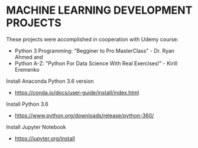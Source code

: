 # MACHINE LEARNING DEVELOPMENT PROJECTS

These projects were accomplished in cooperation with Udemy course:
  - Python 3 Programming: "Begginer to Pro MasterClass" - Dr. Ryan Ahmed and
  - Python A-Z: "Python For Data Science With Real Exercises!" - Kirill Eremenko

Install Anaconda Python 3.6 version
  - https://conda.io/docs/user-guide/install/index.html 
  
Install Python 3.6
  - https://www.python.org/downloads/release/python-360/
  
Install Jupyter Notebook
  - https://jupyter.org/install



